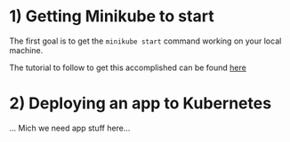 # 1) Getting Minikube to start

The first goal is to get the `minikube start` command working on your local machine.

The tutorial to follow to get this accomplished can be found [here](/tutorials/getting-up-and-running/minikube/README.md)

# 2) Deploying an app to Kubernetes

... Mich we need app stuff here... 